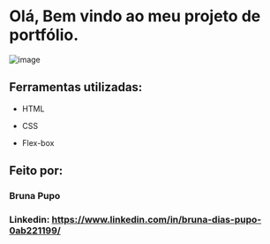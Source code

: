 # Olá, Bem vindo ao meu projeto de portfólio.

![image](https://github.com/Brunapupo/portfolio-html-css/assets/112135250/387c52d9-9623-4331-b86c-796cc005e8c1)

## Ferramentas utilizadas:

* HTML

* CSS

* Flex-box

## Feito por:
### Bruna Pupo
### Linkedin: https://www.linkedin.com/in/bruna-dias-pupo-0ab221199/

